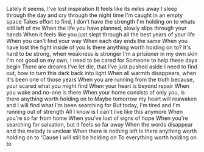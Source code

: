 Lately it seems, I've lost inspiration
It feels like its miles away
I sleep through the day and cry through the night time
I'm caught in an empty space
Takes effort to find, I don't have the strength
I'm holding on to whats still left of me
When the life you have planned, slowly slips through your hands
When it feels like you just slept through all the best years of your life
When you can't find your way
When each day ends the same
When you have lost the fight inside of you
Is there anything worth holding on to?
It's hard to be strong, when weakness is stronger
I'm a prisioner in my own skin
I'm not good on my own, I need to be cared for
Someone to help these days begin
There are dreams I've let die, that I've just pushed aside
I need to find out, how to turn this dark back into light
When all warmth disappears, when it's been one of those years
When you are running from the truth because, your scared what you might find
When your heart is beyond repair
When you wake and no-one is there
When your home consists of only you, is there anything worth holding on to
Maybe tomorrow my heart will reawaken and I will find what I'm been searching for
But today, I'm tired and I'm running out of strength
All I know is I can't live like this anymore
When you're so far from home
When you've lost of signs of hope
When you're searching for salvation, but it feels so far away
When the words disappear and the melody is unclear
When there is nothing left
Is there anything worth holding on to
'Cause I will still be holding on
To everything worth holding on to
